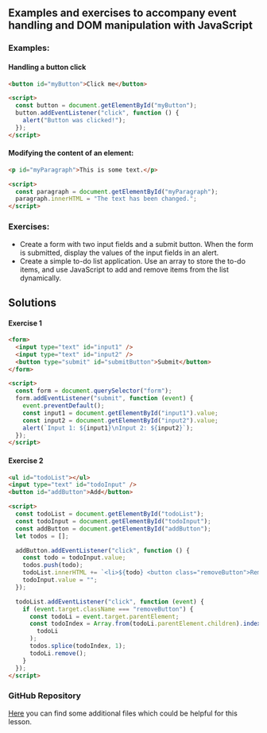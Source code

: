 ## Examples and exercises to accompany event handling and DOM manipulation with JavaScript

### Examples:

#### Handling a button click

```html
<button id="myButton">Click me</button>

<script>
  const button = document.getElementById("myButton");
  button.addEventListener("click", function () {
    alert("Button was clicked!");
  });
</script>
```

#### Modifying the content of an element:

```html
<p id="myParagraph">This is some text.</p>

<script>
  const paragraph = document.getElementById("myParagraph");
  paragraph.innerHTML = "The text has been changed.";
</script>
```

### Exercises:

- Create a form with two input fields and a submit button. When the form is submitted, display the values of the input fields in an alert.
- Create a simple to-do list application. Use an array to store the to-do items, and use JavaScript to add and remove items from the list dynamically.

## Solutions

#### Exercise 1

```html
<form>
  <input type="text" id="input1" />
  <input type="text" id="input2" />
  <button type="submit" id="submitButton">Submit</button>
</form>

<script>
  const form = document.querySelector("form");
  form.addEventListener("submit", function (event) {
    event.preventDefault();
    const input1 = document.getElementById("input1").value;
    const input2 = document.getElementById("input2").value;
    alert(`Input 1: ${input1}\nInput 2: ${input2}`);
  });
</script>
```

#### Exercise 2

```html
<ul id="todoList"></ul>
<input type="text" id="todoInput" />
<button id="addButton">Add</button>

<script>
  const todoList = document.getElementById("todoList");
  const todoInput = document.getElementById("todoInput");
  const addButton = document.getElementById("addButton");
  let todos = [];

  addButton.addEventListener("click", function () {
    const todo = todoInput.value;
    todos.push(todo);
    todoList.innerHTML += `<li>${todo} <button class="removeButton">Remove</button></li>`;
    todoInput.value = "";
  });

  todoList.addEventListener("click", function (event) {
    if (event.target.className === "removeButton") {
      const todoLi = event.target.parentElement;
      const todoIndex = Array.from(todoLi.parentElement.children).indexOf(
        todoLi
      );
      todos.splice(todoIndex, 1);
      todoLi.remove();
    }
  });
</script>
```

### GitHub Repository

[Here](https://github.com/SamuelFoc/Cerebro-Stream-Projects/tree/main/FrontEnd/JS/Exercises) you can find some additional files which could be helpful for this lesson.
